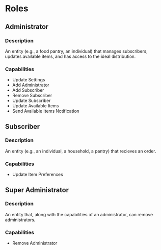 # Roles

## Administrator

### Description

An entity (e.g., a food pantry, an individual) that manages subscribers, updates available items, and has access to the ideal distribution.

### Capabilities

- Update Settings
- Add Administrator
- Add Subscriber
- Remove Subscriber
- Update Subscriber
- Update Available Items
- Send Available Items Notification

## Subscriber

### Description

An entity (e.g., an individual, a household, a pantry) that recieves an order.

### Capabilities

- Update Item Preferences

## Super Administrator

### Description

An entity that, along with the capabilities of an administrator, can remove administrators.

### Capabilities

- Remove Administrator

